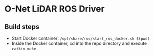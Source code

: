 # O-Net LiDAR ROS Driver

## Build steps
* Start Docker container: `/opt/share/ros/start_ros_docker.sh $(pwd)`
* Inside the Docker container, cd into the repo directory and execute `catkin_make`
